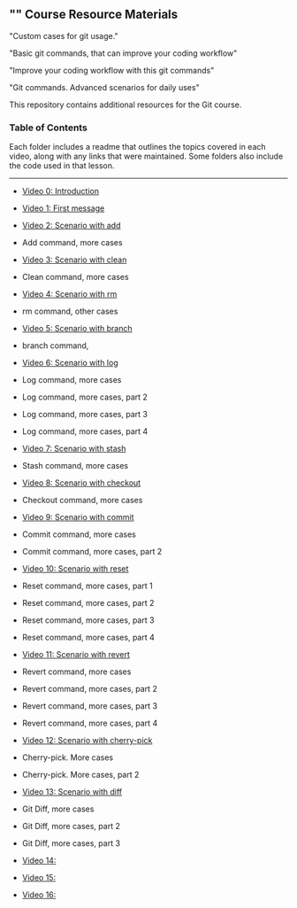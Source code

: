 ## "" Course Resource Materials


"Custom cases for git usage."

"Basic git commands, that can improve your coding workflow"

"Improve your coding workflow with this git commands"

"Git commands. Advanced scenarios for daily uses"






This repository contains additional resources for the Git course.



### Table of Contents

Each folder includes a readme that outlines the topics covered in each video, along with any links that were maintained. Some folders also include the code used in that lesson.


---












- [Video 0: Introduction](./video-01)

- [Video 1: First message](./video-03)

- [Video 2: Scenario with add](./video-04)
- Add command, more cases

- [Video 3: Scenario with clean](./video-05)
- Clean command, more cases

- [Video 4: Scenario with rm](./video-06)
- rm command, other cases

- [Video 5: Scenario with branch](./video-07)
- branch command,

- [Video 6: Scenario with log](./video-08)
- Log command, more cases
- Log command, more cases, part 2
- Log command, more cases, part 3
- Log command, more cases, part 4

- [Video 7: Scenario with stash](.//video-09)
- Stash command, more cases

- [Video 8: Scenario with checkout](.//video-09)
- Checkout command, more cases

- [Video 9: Scenario with commit](.//video-09)
- Commit command, more cases
- Commit command, more cases, part 2

- [Video 10: Scenario with reset](./video-12)
- Reset command, more cases, part 1
- Reset command, more cases, part 2
- Reset command, more cases, part 3
- Reset command, more cases, part 4

- [Video 11: Scenario with revert](./video-13)
- Revert command, more cases
- Revert command, more cases, part 2
- Revert command, more cases, part 3
- Revert command, more cases, part 4


- [Video 12: Scenario with cherry-pick](./video-14)
- Cherry-pick. More cases
- Cherry-pick. More cases, part 2


- [Video 13: Scenario with diff](./video-15)
- Git Diff, more cases
- Git Diff, more cases, part 2
- Git Diff, more cases, part 3


- [Video 14: ](./video-16)
- [Video 15: ](./video-17)

- [Video 16: ](./video-17)
